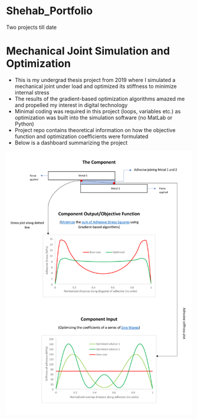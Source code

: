 # Shehab_Portfolio
Two projects till date

# Mechanical Joint Simulation and Optimization
* This is my undergrad thesis project from 2019 where I simulated a mechanical joint under load and optimized its stiffness to minimize internal stress
* The results of the gradient-based optimization algorithms amazed me and propelled my interest in digital technology
* Minimal coding was required in this project (loops, variables etc.) as optimization was built into the simulation software (no MatLab or Python)
* Project repo contains theoretical information on how the objective function and optimization coefficients were formulated
* Below is a dashboard summarizing the project

![](images/OptimizationDashboard.png)
